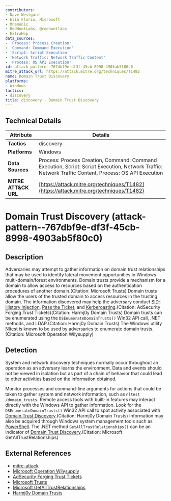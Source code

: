 ```yaml
---
contributors:
- Dave Westgard
- Elia Florio, Microsoft
- Mnemonic
- RedHuntLabs, @redhuntlabs
- ExtraHop
data_sources:
- 'Process: Process Creation'
- 'Command: Command Execution'
- 'Script: Script Execution'
- 'Network Traffic: Network Traffic Content'
- 'Process: OS API Execution'
id: attack-pattern--767dbf9e-df3f-45cb-8998-4903ab5f80c0
mitre_attack_url: https://attack.mitre.org/techniques/T1482
name: Domain Trust Discovery
platforms:
- Windows
tactics:
- discovery
title: discovery - Domain Trust Discovery
---
```


## Technical Details

| Attribute | Details |
|-----------|----------|
| **Tactics** | discovery |
| **Platforms** | Windows |
| **Data Sources** | Process: Process Creation, Command: Command Execution, Script: Script Execution, Network Traffic: Network Traffic Content, Process: OS API Execution |
| **MITRE ATT&CK URL** | [https://attack.mitre.org/techniques/T1482](https://attack.mitre.org/techniques/T1482) |

# Domain Trust Discovery (attack-pattern--767dbf9e-df3f-45cb-8998-4903ab5f80c0)

## Description
Adversaries may attempt to gather information on domain trust relationships that may be used to identify lateral movement opportunities in Windows multi-domain/forest environments. Domain trusts provide a mechanism for a domain to allow access to resources based on the authentication procedures of another domain.(Citation: Microsoft Trusts) Domain trusts allow the users of the trusted domain to access resources in the trusting domain. The information discovered may help the adversary conduct [SID-History Injection](https://attack.mitre.org/techniques/T1134/005), [Pass the Ticket](https://attack.mitre.org/techniques/T1550/003), and [Kerberoasting](https://attack.mitre.org/techniques/T1558/003).(Citation: AdSecurity Forging Trust Tickets)(Citation: Harmj0y Domain Trusts) Domain trusts can be enumerated using the `DSEnumerateDomainTrusts()` Win32 API call, .NET methods, and LDAP.(Citation: Harmj0y Domain Trusts) The Windows utility [Nltest](https://attack.mitre.org/software/S0359) is known to be used by adversaries to enumerate domain trusts.(Citation: Microsoft Operation Wilysupply)

## Detection
System and network discovery techniques normally occur throughout an operation as an adversary learns the environment. Data and events should not be viewed in isolation but as part of a chain of behavior that could lead to other activities based on the information obtained.

Monitor processes and command-line arguments for actions that could be taken to gather system and network information, such as `nltest /domain_trusts`. Remote access tools with built-in features may interact directly with the Windows API to gather information. Look for the `DSEnumerateDomainTrusts()` Win32 API call to spot activity associated with [Domain Trust Discovery](https://attack.mitre.org/techniques/T1482).(Citation: Harmj0y Domain Trusts) Information may also be acquired through Windows system management tools such as [PowerShell](https://attack.mitre.org/techniques/T1059/001). The .NET method `GetAllTrustRelationships()` can be an indicator of [Domain Trust Discovery](https://attack.mitre.org/techniques/T1482).(Citation: Microsoft GetAllTrustRelationships)


## External References
- [mitre-attack](https://attack.mitre.org/techniques/T1482)
- [Microsoft Operation Wilysupply](https://www.microsoft.com/security/blog/2017/05/04/windows-defender-atp-thwarts-operation-wilysupply-software-supply-chain-cyberattack/)
- [AdSecurity Forging Trust Tickets](https://adsecurity.org/?p=1588)
- [Microsoft Trusts](https://docs.microsoft.com/en-us/previous-versions/windows/it-pro/windows-server-2003/cc759554(v=ws.10))
- [Microsoft GetAllTrustRelationships](https://docs.microsoft.com/en-us/dotnet/api/system.directoryservices.activedirectory.domain.getalltrustrelationships?redirectedfrom=MSDN&view=netframework-4.7.2#System_DirectoryServices_ActiveDirectory_Domain_GetAllTrustRelationships)
- [Harmj0y Domain Trusts](https://posts.specterops.io/a-guide-to-attacking-domain-trusts-971e52cb2944)
